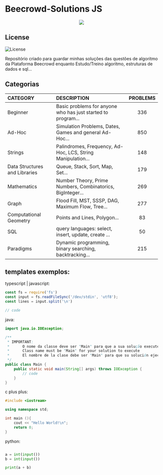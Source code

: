 # Beecrowd-Solutions JS

<div align = 'center'>
    <a href='https://www.beecrowd.com.br/' target='_blank'>
        <img src='https://www.beecrowd.com.br/judge/img/5.0/logo-beecrowd.png' height='auto'/>
    </a>
</div>


## License 
![License](https://img.shields.io/github/license/Bruno-rasq/javascript-beecrowd-problems)

Repositório criado para guardar minhas soluções das questões de algoritmo da Plataforma Beecrowd
enquanto Estudo/Treino algoritmo, estruturas de dados e sql...


## Categorias

| CATEGORY                       | DESCRIPTION                                                  | PROBLEMS |
| :----------------------------------------------------------------------------------------------------------- | :----------------------------------------------------------- | :------: |
| Beginner                       | Basic problems for anyone who has just started to program... |   336    |
| Ad-Hoc                         | Simulation Problems, Dates, Games and general Ad-Hoc...      |   850    |
| Strings                        | Palindromes, Frequency, Ad-Hoc, LCS, String Manipulation...  |   148    |
| Data Structures and Libraries  | Queue, Stack, Sort, Map, Set...                              |   179    |
| Mathematics                    | Number Theory, Prime Numbers, Combinatorics, BigInteger...   |   269    |
| Graph                          | Flood Fill, MST, SSSP, DAG, Maximum Flow, Tree...            |   277    |
| Computational Geometry         | Points and Lines, Polygon...                                 |    83    |
| SQL                            | query languages: select, insert, update, create ...          |    50    |
| Paradigms                      | Dynamic programming, binary searching, backtracking...       |   215    |


## templates exemplos:


typescript | javascript:
```typescript
const fs = require('fs')
const input = fs.readFileSync('/dev/stdin', 'utf8');
const lines = input.split('\n')

// code
```

java:
```java
import java.io.IOException;

/**
 * IMPORTANT: 
 *      O nome da classe deve ser "Main" para que a sua solução execute
 *      Class name must be "Main" for your solution to execute
 *      El nombre de la clase debe ser "Main" para que su solución ejecutar
 */
public class Main {
	public static void main(String[] args) throws IOException {
		// code
	}
}
```

c plus plus:
```c++
#include <iostream>

using namespace std;

int main (){
	cout << "Hello World!\n";
	return 0;
}
```

python:
```python

a = int(input())
b = int(input())

print(a + b)

```